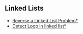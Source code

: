 ## Linked Lists
- [Reverse a Linked List Problem*](https://practice.geeksforgeeks.org/problems/reverse-a-linked-list/1)
- [Detect Loop in linked list*](https://practice.geeksforgeeks.org/problems/detect-loop-in-linked-list/1)